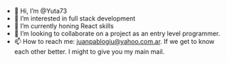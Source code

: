 - 👋 Hi, I’m @Yuta73
- 👀 I’m interested in full stack development
- 🌱 I’m currently honing React skills
- 💞️ I’m looking to collaborate on a project as an entry level programmer.
- 📫 How to reach me: juanpablogiu@yahoo.com.ar. If we get to know each other better. I might to give you my main mail.

<!---
Yuta73/Yuta73 is a ✨ special ✨ repository because its `README.md` (this file) appears on your GitHub profile.
You can click the Preview link to take a look at your changes.
--->
